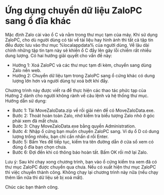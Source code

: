 # Ứng dụng chuyển dữ liệu ZaloPC sang ổ đĩa khác
Mặc định Zalo cài vào ổ C và nằm trong thư mục tạm của máy. Khi sử dụng ZaloPC, cho dù người dùng có tải về tài liệu hay hình ảnh thì tất cả tập tin đều được lưu vào thư mục %localappdata% của người dùng. Về lâu dài chính những tập tin tạm này sẽ khiến ổ C đầy lên gây lỗi chiếm rất nhiều dung lượng.
Có hai hướng giải quyết cho vấn đề này:
- Hướng 1: Xoá ZaloPC và các thư mục tạm đi kèm, chuyển sang dùng Zalo nền web.
- Hướng 2: Chuyển dữ liệu tạm trong ZaloPC sang ổ cứng khác có dung lượng lớn hơn và người dùng tự xoá bớt khi đầy.

Chương trình này được viết ra để thực hiện các thao tác phức tạp của Hướng 2 dành cho người không rành về câu lệnh và hệ thống thư mục.
Hướng dẫn sử dụng:

- Bước 1: Tải MoveZaloData.zip về rồi giải nén để có MoveZaloData.exe.
- Bước 2: Thoát hoàn toàn Zalo, nhớ kiểm tra biểu tượng Zalo nhỏ ở góc phải xem đã mất chưa.
- Bước 3: Chạy MoveZaloData.exe bằng quyền Administration.
- Bước 4: Nhập ổ cứng bạn muốn chuyển ZaloPC sang. Ví dụ ổ D có dung lượng trống nhiều, bạn chỉ cần nhấn d rồi Enter.
- Bước 5: Bấm Yes để tiếp tục, kiểm tra tên đường dẫn ở cửa sổ xem có đúng ổ đĩa bạn chọn chưa.
- Bước 6: Đợi đến khi có thông báo hoàn tất. Bấm OK rồi mở lại Zalo.

Lưu ý: Sau khi chạy xong chương trình, bạn vào ổ cứng kiểm tra xem đã có thư mục ZaloPC được chuyển qua chưa. Nếu có xuất hiện thư mục ZaloPC thì việc chuyển thành công. Không chạy lại chương trình này nữa (nếu chạy thêm lần nữa thì dử liệu sẽ bị xoá mất).

Chúc các bạn thành công.
